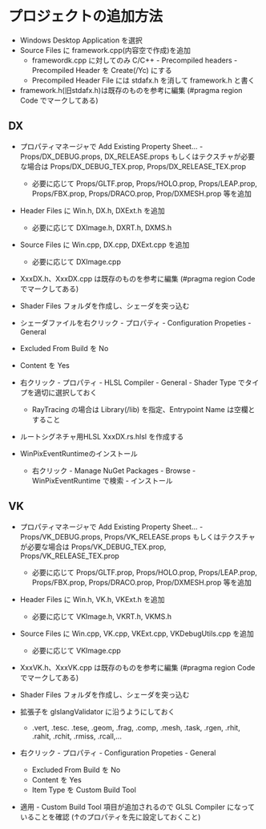 ﻿# プロジェクトの追加方法
 * Windows Desktop Application を選択
 * Source Files に framework.cpp(内容空で作成)を追加
 	* framewordk.cpp に対してのみ C/C++ - Precompiled headers - Precompiled Header を Create(/Yc) にする
	* Precompiled Header File には stdafx.h を消して framework.h と書く
 * framework.h(旧stdafx.h)は既存のものを参考に編集 (#pragma region Code でマークしてある)

## DX
 * プロパティマネージャで Add Existing Property Sheet... - Props/DX_DEBUG.props, DX_RELEASE.props もしくはテクスチャが必要な場合は Props/DX_DEBUG_TEX.prop, Props/DX_RELEASE_TEX.prop 
	* 必要に応じて Props/GLTF.prop, Props/HOLO.prop, Props/LEAP.prop, Props/FBX.prop, Props/DRACO.prop, Prop/DXMESH.prop 等を追加

 * Header Files に Win.h, DX.h, DXExt.h を追加 
	* 必要に応じて DXImage.h, DXRT.h, DXMS.h
 * Source Files に Win.cpp, DX.cpp, DXExt.cpp を追加
 	* 必要に応じて DXImage.cpp
 * XxxDX.h、XxxDX.cpp は既存のものを参考に編集 (#pragma region Code でマークしてある)

 * Shader Files フォルダを作成し、シェーダを突っ込む
  * シェーダファイルを右クリック - プロパティ - Configuration Propeties - General
   * Excluded From Build を No
   * Content を Yes
  * 右クリック - プロパティ - HLSL Compiler - General - Shader Type でタイプを適切に選択しておく
	* RayTracing の場合は Library(/lib) を指定、Entrypoint Name は空欄とすること

* ルートシグネチャ用HLSL XxxDX.rs.hlsl を作成する
* WinPixEventRuntimeのインストール
	* 右クリック - Manage NuGet Packages - Browse - WinPixEventRuntime で検索 - インストール

## VK
 * プロパティマネージャで Add Existing Property Sheet... - Props/VK_DEBUG.props, Props/VK_RELEASE.props もしくはテクスチャが必要な場合は Props/VK_DEBUG_TEX.prop, Props/VK_RELEASE_TEX.prop
	* 必要に応じて Props/GLTF.prop, Props/HOLO.prop, Props/LEAP.prop, Props/FBX.prop, Props/DRACO.prop, Prop/DXMESH.prop 等を追加
 
 * Header Files に Win.h, VK.h, VKExt.h を追加
	* 必要に応じて VKImage.h, VKRT.h, VKMS.h
 * Source Files に Win.cpp, VK.cpp, VKExt.cpp, VKDebugUtils.cpp を追加
	* 必要に応じて VKImage.cpp
 * XxxVK.h、XxxVK.cpp は既存のものを参考に編集 (#pragma region Code でマークしてある)

 * Shader Files フォルダを作成し、シェーダを突っ込む
  * 拡張子を glslangValidator に沿うようにしておく
	* .vert, .tesc. .tese, .geom, .frag, .comp, .mesh, .task, .rgen, .rhit, .rahit, .rchit, .rmiss, .rcall,...
  * 右クリック - プロパティ - Configuration Propeties - General
    * Excluded From Build を No
    * Content を Yes
    * Item Type を Custom Build Tool
   * 適用 - Custom Build Tool 項目が追加されるので GLSL Compiler になっていることを確認 (↑のプロパティを先に設定しておくこと)